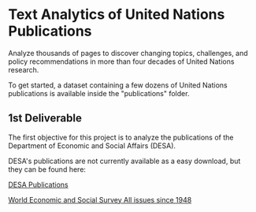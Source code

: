 # Text Analytics of United Nations Publications

Analyze thousands of pages to discover changing topics, challenges, and policy recommendations in more than four decades of United Nations research.

To get started, a dataset containing a few dozens of United Nations publications is available inside the "publications" folder.

1st Deliverable
---------------

The first objective for this project is to analyze the publications of the Department of Economic and Social Affairs (DESA).

DESA's publications are not currently available as a easy download, but they can be found here:

[DESA Publications](http://www.un.org/en/development/desa/publications/index.html)

[World Economic and Social Survey All issues since 1948](http://www.un.org/en/development/desa/policy/wess/archive.shtml)
